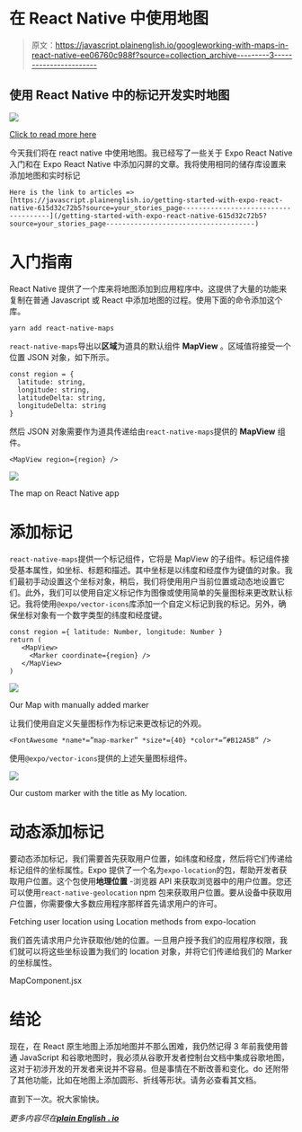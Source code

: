 # 在 React Native 中使用地图

> 原文：<https://javascript.plainenglish.io/googleworking-with-maps-in-react-native-ee06760c988f?source=collection_archive---------3----------------------->

## 使用 React Native 中的标记开发实时地图

![](img/970bbf179a1b06977b0a84c30636bd98.png)

[Click to read more here](http://i-hate-reading-logs.vercel.app/)

今天我们将在 react native 中使用地图。我已经写了一些关于 Expo React Native 入门和在 Expo React Native 中添加闪屏的文章。我将使用相同的储存库设置来添加地图和实时标记

```
Here is the link to articles => [https://javascript.plainenglish.io/getting-started-with-expo-react-native-615d32c72b5?source=your_stories_page-------------------------------------](/getting-started-with-expo-react-native-615d32c72b5?source=your_stories_page-------------------------------------)
```

# 入门指南

React Native 提供了一个库来将地图添加到应用程序中。这提供了大量的功能来复制在普通 Javascript 或 React 中添加地图的过程。使用下面的命令添加这个库。

```
yarn add react-native-maps
```

`react-native-maps`导出以**区域**为道具的默认组件 **MapView** 。区域值将接受一个位置 JSON 对象，如下所示。

```
const region = {
  latitude: string,
  longitude: string,
  latitudeDelta: string,
  longitudeDelta: string
}
```

然后 JSON 对象需要作为道具传递给由`react-native-maps`提供的 **MapView** 组件。

```
<MapView region={region} />
```

![](img/f7b370c7cb125f4fc467942499965eb9.png)

The map on React Native app

# **添加标记**

`react-native-maps`提供一个标记组件，它将是 MapView 的子组件。标记组件接受基本属性，如坐标、标题和描述。其中坐标是以纬度和经度作为键值的对象。我们最初手动设置这个坐标对象，稍后，我们将使用用户当前位置或动态地设置它们。此外，我们可以使用自定义标记作为图像或使用简单的矢量图标来更改默认标记。我将使用`@expo/vector-icons`库添加一个自定义标记到我的标记。另外，确保坐标对象有一个数字类型的纬度和经度键。

```
const region ={ latitude: Number, longitude: Number }
return (
   <MapView>
     <Marker coordinate={region} />
   </MapView>
)
```

![](img/769739cd0ab4ee8b38953c83cd8bfbf1.png)

Our Map with manually added marker

让我们使用自定义矢量图标作为标记来更改标记的外观。

```
<FontAwesome *name*=”map-marker” *size*={40} *color*=”#B12A5B” />
```

使用`@expo/vector-icons`提供的上述矢量图标组件。

![](img/449a514f9406d6285a576fa8283fa1f8.png)

Our custom marker with the title as My location.

# 动态添加标记

要动态添加标记，我们需要首先获取用户位置，如纬度和经度，然后将它们传递给标记组件的坐标属性。Expo 提供了一个名为`expo-location`的包，帮助开发者获取用户位置。这个包使用**地理位置** -浏览器 API 来获取浏览器中的用户位置。您还可以使用`react-native-geolocation` npm 包来获取用户位置。要从设备中获取用户位置，你需要像大多数应用程序那样首先请求用户的许可。

Fetching user location using Location methods from expo-location

我们首先请求用户允许获取他/她的位置。一旦用户授予我们的应用程序权限，我们就可以将这些坐标设置为我们的 location 对象，并将它们传递给我们的 Marker 的坐标属性。

MapComponent.jsx

# 结论

现在，在 React 原生地图上添加地图并不那么困难，我仍然记得 3 年前我使用普通 JavaScript 和谷歌地图时，我必须从谷歌开发者控制台文档中集成谷歌地图，这对于初涉开发的开发者来说并不容易。但是事情在不断改善和变化。do 还附带了其他功能，比如在地图上添加圆形、折线等形状。请务必查看其文档。

直到下一次。祝大家愉快。

*更多内容尽在*[***plain English . io***](https://plainenglish.io/)